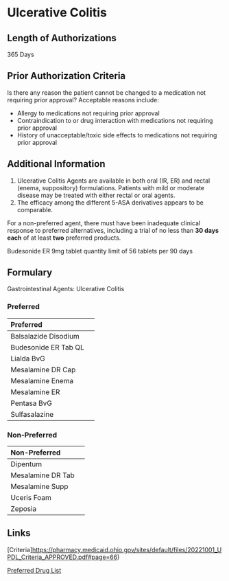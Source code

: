 # Ulcerative Colitis

## Length of Authorizations

365 Days

## Prior Authorization Criteria

Is there any reason the patient cannot be changed to a medication not requiring prior approval? Acceptable reasons include:

-   Allergy to medications not requiring prior approval
-   Contraindication to or drug interaction with medications not requiring prior approval
-   History of unacceptable/toxic side effects to medications not requiring prior approval

## Additional Information

1.  Ulcerative Colitis Agents are available in both oral (IR, ER) and rectal (enema, suppository) formulations. Patients with mild or moderate disease may be treated with either rectal or oral agents.
2.  The efficacy among the different 5-ASA derivatives appears to be comparable.

For a non-preferred agent, there must have been inadequate clinical response to preferred alternatives, including a trial of no less than **30 days each** of at least **two** preferred products.

Budesonide ER 9mg tablet quantity limit of 56 tablets per 90 days

## Formulary

Gastrointestinal Agents: Ulcerative Colitis

### Preferred

| Preferred            |      |
| :------------------- | ---: |
| Balsalazide Disodium |      |
| Budesonide ER Tab QL |      |
| Lialda BvG           |      |
| Mesalamine DR Cap    |      |
| Mesalamine Enema     |      |
| Mesalamine ER        |      |
| Pentasa BvG          |      |
| Sulfasalazine        |      |

### Non-Preferred

| Non-Preferred     |      |
| :---------------- | ---: |
| Dipentum          |      |
| Mesalamine DR Tab |      |
| Mesalamine Supp   |      |
| Uceris Foam       |      |
| Zeposia           |      |

## Links

[Criteria]https://pharmacy.medicaid.ohio.gov/sites/default/files/20221001_UPDL_Criteria_APPROVED.pdf#page=66)

[Preferred Drug List](https://pharmacy.medicaid.ohio.gov/sites/default/files/20221001_UPDL_APPROVED_.pdf#page=23)
